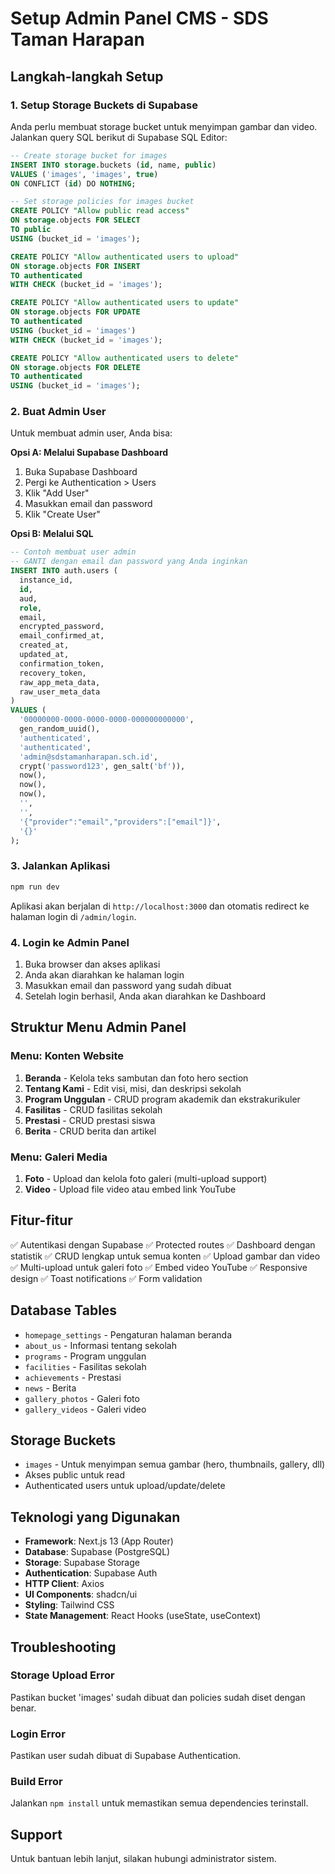 # Setup Admin Panel CMS - SDS Taman Harapan

## Langkah-langkah Setup

### 1. Setup Storage Buckets di Supabase

Anda perlu membuat storage bucket untuk menyimpan gambar dan video. Jalankan query SQL berikut di Supabase SQL Editor:

```sql
-- Create storage bucket for images
INSERT INTO storage.buckets (id, name, public)
VALUES ('images', 'images', true)
ON CONFLICT (id) DO NOTHING;

-- Set storage policies for images bucket
CREATE POLICY "Allow public read access"
ON storage.objects FOR SELECT
TO public
USING (bucket_id = 'images');

CREATE POLICY "Allow authenticated users to upload"
ON storage.objects FOR INSERT
TO authenticated
WITH CHECK (bucket_id = 'images');

CREATE POLICY "Allow authenticated users to update"
ON storage.objects FOR UPDATE
TO authenticated
USING (bucket_id = 'images')
WITH CHECK (bucket_id = 'images');

CREATE POLICY "Allow authenticated users to delete"
ON storage.objects FOR DELETE
TO authenticated
USING (bucket_id = 'images');
```

### 2. Buat Admin User

Untuk membuat admin user, Anda bisa:

**Opsi A: Melalui Supabase Dashboard**
1. Buka Supabase Dashboard
2. Pergi ke Authentication > Users
3. Klik "Add User"
4. Masukkan email dan password
5. Klik "Create User"

**Opsi B: Melalui SQL**
```sql
-- Contoh membuat user admin
-- GANTI dengan email dan password yang Anda inginkan
INSERT INTO auth.users (
  instance_id,
  id,
  aud,
  role,
  email,
  encrypted_password,
  email_confirmed_at,
  created_at,
  updated_at,
  confirmation_token,
  recovery_token,
  raw_app_meta_data,
  raw_user_meta_data
)
VALUES (
  '00000000-0000-0000-0000-000000000000',
  gen_random_uuid(),
  'authenticated',
  'authenticated',
  'admin@sdstamanharapan.sch.id',
  crypt('password123', gen_salt('bf')),
  now(),
  now(),
  now(),
  '',
  '',
  '{"provider":"email","providers":["email"]}',
  '{}'
);
```

### 3. Jalankan Aplikasi

```bash
npm run dev
```

Aplikasi akan berjalan di `http://localhost:3000` dan otomatis redirect ke halaman login di `/admin/login`.

### 4. Login ke Admin Panel

1. Buka browser dan akses aplikasi
2. Anda akan diarahkan ke halaman login
3. Masukkan email dan password yang sudah dibuat
4. Setelah login berhasil, Anda akan diarahkan ke Dashboard

## Struktur Menu Admin Panel

### Menu: Konten Website
1. **Beranda** - Kelola teks sambutan dan foto hero section
2. **Tentang Kami** - Edit visi, misi, dan deskripsi sekolah
3. **Program Unggulan** - CRUD program akademik dan ekstrakurikuler
4. **Fasilitas** - CRUD fasilitas sekolah
5. **Prestasi** - CRUD prestasi siswa
6. **Berita** - CRUD berita dan artikel

### Menu: Galeri Media
1. **Foto** - Upload dan kelola foto galeri (multi-upload support)
2. **Video** - Upload file video atau embed link YouTube

## Fitur-fitur

✅ Autentikasi dengan Supabase
✅ Protected routes
✅ Dashboard dengan statistik
✅ CRUD lengkap untuk semua konten
✅ Upload gambar dan video
✅ Multi-upload untuk galeri foto
✅ Embed video YouTube
✅ Responsive design
✅ Toast notifications
✅ Form validation

## Database Tables

- `homepage_settings` - Pengaturan halaman beranda
- `about_us` - Informasi tentang sekolah
- `programs` - Program unggulan
- `facilities` - Fasilitas sekolah
- `achievements` - Prestasi
- `news` - Berita
- `gallery_photos` - Galeri foto
- `gallery_videos` - Galeri video

## Storage Buckets

- `images` - Untuk menyimpan semua gambar (hero, thumbnails, gallery, dll)
- Akses public untuk read
- Authenticated users untuk upload/update/delete

## Teknologi yang Digunakan

- **Framework**: Next.js 13 (App Router)
- **Database**: Supabase (PostgreSQL)
- **Storage**: Supabase Storage
- **Authentication**: Supabase Auth
- **HTTP Client**: Axios
- **UI Components**: shadcn/ui
- **Styling**: Tailwind CSS
- **State Management**: React Hooks (useState, useContext)

## Troubleshooting

### Storage Upload Error
Pastikan bucket 'images' sudah dibuat dan policies sudah diset dengan benar.

### Login Error
Pastikan user sudah dibuat di Supabase Authentication.

### Build Error
Jalankan `npm install` untuk memastikan semua dependencies terinstall.

## Support

Untuk bantuan lebih lanjut, silakan hubungi administrator sistem.

